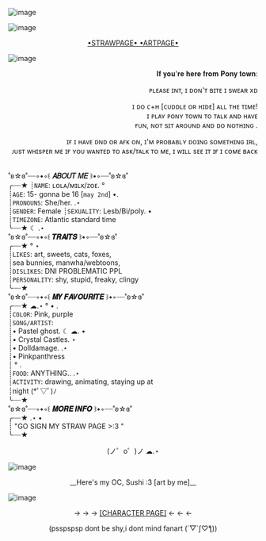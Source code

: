 
![image](https://github.com/user-attachments/assets/bec1292e-5612-4414-b994-29faeb924da7)

![image](https://github.com/user-attachments/assets/13d25c87-801a-4a60-a441-130f4d5e8637)



<p align="center">
  <a href="https://lolasushi.straw.page">•STRAWPAGE• <a  href="https://www.deviantart.com/lolacoolthing">•ARTPAGE•</a>
</p>








![image](https://github.com/user-attachments/assets/bec1292e-5612-4414-b994-29faeb924da7)




<p align="right">
𝐈𝐟 𝐲𝐨𝐮'𝐫𝐞 𝐡𝐞𝐫𝐞 𝐟𝐫𝐨𝐦 𝐏𝐨𝐧𝐲 𝐭𝐨𝐰𝐧:

<p align="right">
ᴘʟᴇᴀsᴇ ɪɴᴛ, ɪ ᴅᴏɴ'ᴛ ʙɪᴛᴇ ɪ sᴡᴇᴀʀ xᴅ

<p align="right"> 
ɪ ᴅᴏ ᴄ+ʜ [ᴄᴜᴅᴅʟᴇ ᴏʀ ʜɪᴅᴇ] ᴀʟʟ ᴛʜᴇ ᴛɪᴍᴇ!<br> ɪ ᴘʟᴀʏ ᴘᴏɴʏ ᴛᴏᴡɴ ᴛᴏ ᴛᴀʟᴋ ᴀɴᴅ ʜᴀᴠᴇ<br> ғᴜɴ, ɴᴏᴛ sɪᴛ ᴀʀᴏᴜɴᴅ ᴀɴᴅ ᴅᴏ ɴᴏᴛʜɪɴɢ
.
<p align="right">
ɪғ ɪ ʜᴀᴠᴇ ᴅɴᴅ ᴏʀ ᴀғᴋ ᴏɴ, ɪ'ᴍ ᴘʀᴏʙᴀʙʟʏ ᴅᴏɪɴɢ sᴏᴍᴇᴛʜɪɴɢ ɪʀʟ,<br> ᴊᴜsᴛ ᴡʜɪsᴘᴇʀ ᴍᴇ ɪғ ʏᴏᴜ ᴡᴀɴᴛᴇᴅ ᴛᴏ ᴀsᴋ/ᴛᴀʟᴋ ᴛᴏ ᴍᴇ, ɪ ᴡɪʟʟ sᴇᴇ ɪᴛ ɪғ ɪ ᴄᴏᴍᴇ ʙᴀᴄᴋ
<br>

<br>

˚ʚ☆ɞ˚┈┈◦•◦꒰ __𝐴𝐵𝑂𝑈𝑇 𝑀𝐸__ ꒱•◦┈┈˚ʚ☆ɞ˚<br>
╭┈┈★
┊`NAME`: ʟᴏʟᴀ/ᴍɪʟᴋ/ᴢᴏᴇ.  °<br>
┊`AGE`: 15- gonna be 16 [`may 2nd`]           •.<br>
┊`PRONOUNS`: She/her.      .⋆<br>
┊`GENDER`: Female 
┊`SEXUALITY`: Lesb/Bi/poly. •<br>
┊`TIMEZONE`: Atlantic standard time<br>
╰┈┈★           ☾    .⋆<br>
˚ʚ☆ɞ˚┈┈◦•◦꒰ __𝑻𝑹𝑨𝑰𝑻𝑺__ ꒱•◦┈┈˚ʚ☆ɞ˚<br>
╭┈┈★                    °             ⋆<br>
┊`LIKES`:  art, sweets, cats, foxes,<br>
┊sea bunnies, manwha/webtoons, <br>
┊`DISLIKES`: DNI PROBLEMATIC PPL<br>
┊`PERSONALITY`: shy, stupid, freaky, clingy <br>
╰┈┈★<br>
˚ʚ☆ɞ˚┈┈◦•◦꒰ __𝑴𝒀 𝑭𝑨𝑽𝑶𝑼𝑹𝑰𝑻𝑬__ ꒱•◦┈┈˚ʚ☆ɞ˚<br>
╭┈┈★               ☁︎.⋆       °     •  .<br>
┊`COLOR`: Pink, purple<br>
┊`SONG/ARTIST`: <br>
┊• Pastel ghost.             ☾ ☁︎.   •<br>
┊• Crystal Castles.                            ⋆<br>
┊• Dolldamage.          .⋆<br>
┊• Pinkpanthress<br>
┊                                                 °  . <br>
┊`FOOD`: ANYTHING..   .⋆<br>
┊`ACTIVITY`: drawing, animating, staying up at <br>
┊night (*ﾟ▽ﾟ)ﾉ<br>
╰┈┈★<br>
˚ʚ☆ɞ˚┈┈◦•◦꒰ __𝑴𝑶𝑹𝑬 𝑰𝑵𝑭𝑶__ ꒱•◦┈┈˚ʚ☆ɞ˚<br>
╭┈┈★                 .⋆           •<br>
┊  "GO SIGN MY STRAW PAGE >:3 "<br>
╰┈┈★                       
<p align="center"> (ノ゜ο゜)ノ  ☁︎.⋆<br>


![image](https://github.com/user-attachments/assets/bec1292e-5612-4414-b994-29faeb924da7)

<p align="center">
__Here's my OC, Sushi :3  [art by me]__  
</p>
                                                                                                                                 
![image](https://github.com/user-attachments/assets/07d8c2af-0b07-4437-b1c0-d5a8c4a0778c)

<p align="center">
 → → → <a href="https://characterhub.com/character/sushi">[CHARACTER PAGE]</a>  ← ← ←  
</p>

<p align="center">
    (psspspsp dont be shy,i dont mind fanart (´▽`ʃ♡ƪ))
